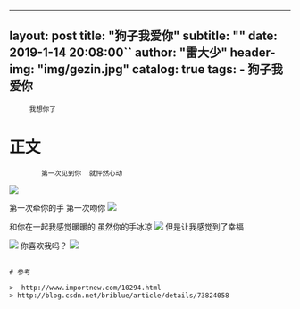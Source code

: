 
---
layout:     post
title:      "狗子我爱你"
subtitle:   ""
date:       2019-1-14 20:08:00``
author:     "雷大少"
header-img: "img/gezin.jpg"
catalog: true
tags:
    - 狗子我爱你
---



         我想你了
# 正文

 

            第一次见到你  就怦然心动
![](https://i.imgur.com/PD1Zgyi.jpg)

第一次牵你的手   第一次吻你
![](https://i.imgur.com/T6FdK1J.jpg)

和你在一起我感觉暖暖的 虽然你的手冰凉
![](https://i.imgur.com/Ea4srui.jpg)
但是让我感觉到了幸福
            
 
![](https://i.imgur.com/ELeHfbS.jpg)
你喜欢我吗？
![](https://i.imgur.com/3x6cSF2.jpg)



```

# 参考

>  http://www.importnew.com/10294.html
> http://blog.csdn.net/briblue/article/details/73824058
